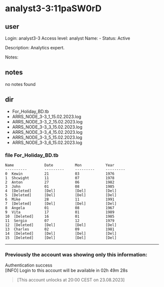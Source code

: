 # analyst3-3:11paSW0rD

## user
Login: analyst3-3
Access level: analyst
Name: -
Status: Active

Description:
Analytics expert.

Notes:

## notes
no notes found

## dir
- For_Holiday_BD.tb
- ARRS_NODE_3-3_1_15.02.2023.log
- ARRS_NODE_3-3_2_15.02.2023.log
- ARRS_NODE_3-3_3_15.02.2023.log
- ARRS_NODE_3-3_4_15.02.2023.log
- ARRS_NODE_3-3_5_15.02.2023.log
- ARRS_NODE_3-3_6_15.02.2023.log
### file For_Holiday_BD.tb
```
Name              Date          Mon           Year          
----------        ---------     ---------     ---------     
0  Kewin          21            03            1976          
1  Shcwight       11            07            1978          
2  Anton          27            06            1982          
3  John           01            08            1985          
4  [Deleted]      [Del]         [Del]         [Del]         
5  [Deleted]      [Del]         [Del]         [Del]         
6  Mike           28            11            1991          
7  [Deleted]      [Del]         [Del]         [Del]         
8  Angela         01            08            1967          
9  Vita           17            01            1989          
10  [Deleted]     16            01            1985          
11  Sergiо        07            12            1979          
12  [Deleted]     [Del]         [Del]         [Del]         
13  Charles       02            09            1981          
14  [Deleted]     [Del]         [Del]         [Del]         
15  [Deleted]     [Del]         [Del]         [Del]
```





---

### Previously the account was showing only this information:<br>
Authentication success<br>
[INFO] Login to this account  will be available in 02h 49m 28s<br>
> [This account unlocks at 20:00 CEST on 23.08.2023]
